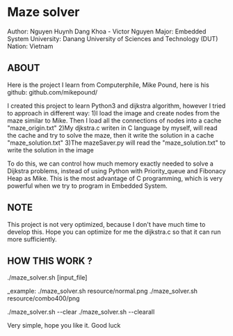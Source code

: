# Maze solver 
  Author: Nguyen Huynh Dang Khoa - Victor Nguyen
  Major: Embedded System
  University: Danang University of Sciences and Technology (DUT)
  Nation: Vietnam

##  ABOUT
Here is the project I learn from Computerphile, Mike Pound, here is his github:
github.com/mikepound/

I created this project to learn Python3 and dijkstra algorithm, however I tried to approach
in different way:
  1)I load the image and create nodes from the maze similar to Mike.
    Then I load all the connections of nodes into a cache "maze_origin.txt"
  2)My djkstra.c writen in C language by myself, will read the cache and try to solve
    the maze, then it write the solution in a cache "maze_solution.txt"
  3)The mazeSaver.py will read the "maze_solution.txt" to write the solution in the image

To do this, we can control how much memory exactly needed to solve a Dijkstra problems, instead
of using Python with Priority_queue and Fibonacy Heap as Mike. This is the most advantage of C
programming, which is very powerful when we try to program in Embedded System. 

## NOTE
This project is not very optimized, because I don't have much time to develop this. Hope you
can optimize for me the dijkstra.c so that it can run more sufficiently.

## HOW THIS WORK ?

./maze_solver.sh [input_file]

_example: ./maze_solver.sh resource/normal.png
          ./maze_solver.sh resource/combo400/png
          
./maze_solver.sh --clear
./maze_solver.sh --clearall

Very simple, hope you like it. Good luck
